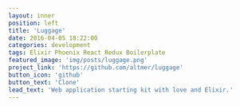 ```yaml
---
layout: inner
position: left
title: 'Luggage'
date: 2016-04-05 18:22:00
categories: development
tags: Elixir Phoenix React Redux Boilerplate
featured_image: 'img/posts/luggage.png'
project_link: 'https://github.com/altmer/luggage'
button_icon: 'github'
button_text: 'Clone'
lead_text: 'Web application starting kit with love and Elixir.'
---
```

